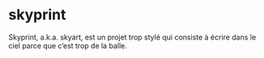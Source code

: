 # skyprint


Skyprint, a.k.a. skyart, est un projet trop stylé qui consiste à écrire dans le ciel parce que c’est trop de la balle.